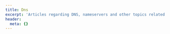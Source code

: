 ```yaml
---
title: Dns
excerpt: 'Articles regarding DNS, nameservers and other topics related to DNS'
header:
  meta: {}
---
```


